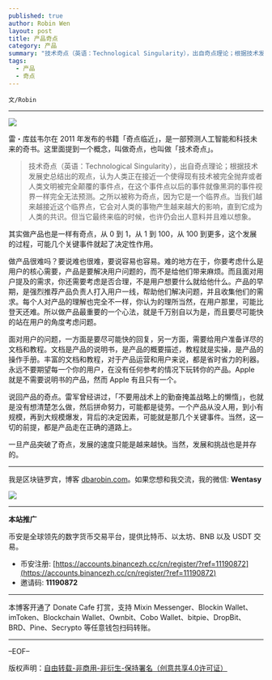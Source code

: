 ```yaml
---
published: true
author: Robin Wen
layout: post
title: 产品奇点
category: 产品
summary: "技术奇点（英语：Technological Singularity），出自奇点理论；根据技术发展史总结出的观点，认为人类正在接近一个使得现有技术被完全抛弃或者人类文明被完全颠覆的事件点，在这个事件点以后的事件就像黑洞的事件视界一样完全无法预测。之所以被称为奇点，因为它是一个临界点。当我们越来越接近这个临界点，它会对人类的事物产生越来越大的影响，直到它成为人类的共识。但当它最终来临的时候，也许仍会出人意料并且难以想象。一个产品从没人用，到小有规模，再到大规模爆发，背后的决定因素，可能就是那几个关键事件。当然，这一切的前提，都是产品走在正确的道路上。一旦产品突破了奇点，发展的速度只能是越来越快。当然，发展和挑战也是并存的。"
tags:
  - 产品
  - 奇点
---
```


`文/Robin`

***

![](https://cdn.dbarobin.com/btfbfoh.png)

雷・库兹韦尔在 2011 年发布的书籍「奇点临近」，是一部预测人工智能和科技未来的奇书。这里面提到一个概念，叫做奇点，也叫做「技术奇点」。

> 技术奇点（英语：Technological Singularity），出自奇点理论；根据技术发展史总结出的观点，认为人类正在接近一个使得现有技术被完全抛弃或者人类文明被完全颠覆的事件点，在这个事件点以后的事件就像黑洞的事件视界一样完全无法预测。之所以被称为奇点，因为它是一个临界点。当我们越来越接近这个临界点，它会对人类的事物产生越来越大的影响，直到它成为人类的共识。但当它最终来临的时候，也许仍会出人意料并且难以想象。

其实做产品也是一样有奇点，从 0 到 1，从 1 到 100，从 100 到更多，这个发展的过程，可能几个关键事件就起了决定性作用。

做产品很难吗？要说难也很难，要说容易也容易。难的地方在于，你要考虑什么是用户的核心需要，产品是要解决用户问题的，而不是给他们带来麻烦。而且面对用户提及的需求，你还需要考虑是否合理，不是用户想要什么就给他什么。产品的早期，是强烈推荐产品负责人打入用户一线，帮助他们解决问题，并且收集他们的需求。每个人对产品的理解也完全不一样，你认为的理所当然，在用户那里，可能比登天还难。所以做产品最重要的一个心法，就是千万别自以为是，而且要尽可能快的站在用户的角度考虑问题。

面对用户的问题，一方面是要尽可能快的回复，另一方面，需要给用户准备详尽的文档和教程。文档是产品的说明书，是产品的概要描述，教程就是实操，是产品的操作手册。丰富的文档和教程，对于产品运营和用户来说，都是省时省力的利器。永远不要期望每一个你的用户，在没有任何参考的情况下玩转你的产品。Apple 就是不需要说明书的产品，然而 Apple 有且只有一个。

说回产品的奇点。雷军曾经讲过，「不要用战术上的勤奋掩盖战略上的懒惰」，也就是没有想清楚怎么做，然后拼命努力，可能都是徒劳。一个产品从没人用，到小有规模，再到大规模爆发，背后的决定因素，可能就是那几个关键事件。当然，这一切的前提，都是产品走在正确的道路上。

一旦产品突破了奇点，发展的速度只能是越来越快。当然，发展和挑战也是并存的。

***

我是区块链罗宾，博客 [dbarobin.com](https://dbarobin.com/)。如果您想和我交流，我的微信: **Wentasy**

![](https://cdn.dbarobin.com/v4yywe2.png)

***

**本站推广**

币安是全球领先的数字货币交易平台，提供比特币、以太坊、BNB 以及 USDT 交易。

* 币安注册: [https://accounts.binancezh.cc/cn/register/?ref=11190872](https://accounts.binancezh.cc/cn/register/?ref=11190872)
* 邀请码: **11190872**

***

本博客开通了 Donate Cafe 打赏，支持 Mixin Messenger、Blockin Wallet、imToken、Blockchain Wallet、Ownbit、Cobo Wallet、bitpie、DropBit、BRD、Pine、Secrypto 等任意钱包扫码转账。

<center>
    <div class="--donate-button"
         data-button-id="f8b9df0d-af9a-460d-8258-d3f435445075"
    ></div>
</center>

***

–EOF–

版权声明：[自由转载-非商用-非衍生-保持署名（创意共享4.0许可证）](http://creativecommons.org/licenses/by-nc-nd/4.0/deed.zh)